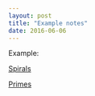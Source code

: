 ```yaml
---
layout: post
title: "Example notes"
date: 2016-06-06
---
```


Example:

[Spirals](https://github.com/everestso/everestso.github.io/blob/master/code/Plotting.ipynb)

[Primes](https://github.com/everestso/everestso.github.io/blob/master/Primes.ipynb)
